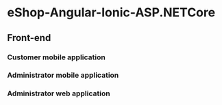# eShop-Angular-Ionic-ASP.NETCore
## Front-end
### Customer mobile application
### Administrator mobile application
### Administrator web application

